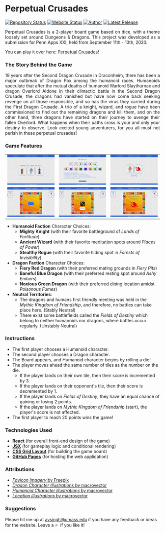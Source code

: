 # Perpetual Crusades

[![Repository Status](https://img.shields.io/badge/Repository%20Status-Maintained-dark%20green.svg)](https://github.com/AVS1508/perpetual-crusades/)
[![Website Status](https://img.shields.io/badge/Website%20Status-Online-green)](https://www.adityavsingh.com/perpetual-crusades)
[![Author](https://img.shields.io/badge/Author-Aditya%20Vikram%20Singh-blue.svg)](https://www.linkedin.com/in/AVS1508/)
[![Latest Release](https://img.shields.io/badge/Latest%20Release-12%20September%202020-yellow.svg)](https://github.com/AVS1508/perpetual-crusades/commit/master)

<p align="justify">Perpetual Crusades is a 2-player board game based on dice, with a theme loosely set around Dungeons & Dragons. This project was developed as a submission for Penn Apps XXI, held from September 11th - 13th, 2020.</p>

You can play it over here: <a href="https://www.adityavsingh.com/perpetual-crusades" alt="Perpetual Crusades">Perpetual Crusades</a>!

### The Story Behind the Game

<p align="justify">19 years after the Second Dragon Crusade in Draconheim, there has been a major outbreak of Dragon Pox among the humanoid races. Humanoids speculate that after the mutual deaths of humanoid Warlord Slaythurnax and dragon Overlord Aldone in their climactic battle in the Second Dragon Crusade, the dragons had vanished but have now come back seeking revenge on all those responsible, and so has the virus they carried during the First Dragon Crusade. A trio of a knight, wizard, and rogue have been commissioned to find out the remaining dragons and kill them, and on the other hand, three dragons have started on their journey to avenge their fallen Overlord. What happens when their paths cross is your and only your destiny to observe. Look excited young adventurers, for you all must not perish in these perpetual crusades!</p>

### Game Features

<table>
<tr>
<td>
<img src="https://raw.githubusercontent.com/AVS1508/perpetual-crusades/master/images/%231%20Introduction.jpg" alt="Introduction">
</td>
<td>
<img src="https://raw.githubusercontent.com/AVS1508/perpetual-crusades/master/images/%232%20Instructions.jpg" alt="Instructions">
</td>
<td>
<img src="https://raw.githubusercontent.com/AVS1508/perpetual-crusades/master/images/%233%20Start%20Game.jpg" alt="Start Game">
</td>
</tr>
<tr>
<td>
<img src="https://raw.githubusercontent.com/AVS1508/perpetual-crusades/master/images/%234%20Gameplay%20Start.jpg" alt="Gameplay Start">
</td>
<td>
<img src="https://raw.githubusercontent.com/AVS1508/perpetual-crusades/master/images/%235%20Gameplay%20In-Progress.jpg" alt="Gameplay In-Progress">
</td>
<td>
<img src="https://raw.githubusercontent.com/AVS1508/perpetual-crusades/master/images/%236%20Game%20Over.jpg" alt="Game Over">
</td>
</tr>
</table>

- **Humanoid Faction** Character Choices:
  - **Mighty Knight** (with their favorite battleground of _Lands of Fortitude_)
  - **Ancient Wizard** (with their favorite meditation spots around _Places of Power_)
  - **Stealthy Rogue** (with their favorite hiding spot in _Forests of Invisibility_)
- **Dragon Faction** Character Choices:
  - **Fiery Red Dragon** (with their preferred mating grounds in _Fiery Pits_)
  - **Baneful Blue Dragon** (with their preferred resting spot around _Ashy Embers_)
  - **Noxious Green Dragon** (with their preferred dining location amidst _Poisonous Fumes_)
- **Neutral Territories**:
  - The dragons and humans first friendly meeting was held in the _Mythic Kingdom of Friendship_, and therefore, no battles can take place here. (Stably Neutral)
  - There exist some battlefields called the _Fields of Destiny_ which belong to neither humanoids nor dragons, where battles occur regularly. (Unstably Neutral)

### Instructions

- The first player chooses a Humanoid character.
- The second player chooses a Dragon character.
- The Board appears, and Humanoid character begins by rolling a die!
- The player moves ahead the same number of tiles as the number on the die.
  - If the player lands on their own tile, then their score is incremented by 3.
  - If the player lands on their opponent's tile, then their score is decremented by 1.
  - If the player lands on _Fields of Destiny_, they have an equal chance of gaining or losing 2 points.
  - If the player lands on _Mythic Kingdom of Friendship_ (start), the player's score is not affected.
- The first player to reach 20 points wins the game!

### Technologies Used

- [**React**](https://reactjs.org/) (for overall front-end design of the game)
- [**JSX**](https://reactjs.org/docs/introducing-jsx.html) (for gameplay logic and conditional rendering)
- [**CSS Grid Layout**](https://developer.mozilla.org/en-US/docs/Web/CSS/CSS_Grid_Layout#:~:text=CSS%20Grid%20Layout%20excels%20at,elements%20into%20columns%20and%20rows) (for building the game board)
- [**GitHub Pages**](https://pages.github.com/) (for hosting the web application)

### Attributions

- [_Favicon Imagery_ by Freepik](https://www.freepik.com/vectors/template)
- [_Dragon Character Illustrations_ by macrovector](https://www.freepik.com/vectors/dragon)
- [_Humanoid Character Illustrations_ by macrovector](https://www.freepik.com/vectors/retro)
- [_Location Illustrations_ by macrovector](https://www.freepik.com/vectors/tree)

### Suggestions

Please hit me up at avsingh@umass.edu if you have any feedback or ideas for the website. Leave a :star: &nbsp;if you like it!
